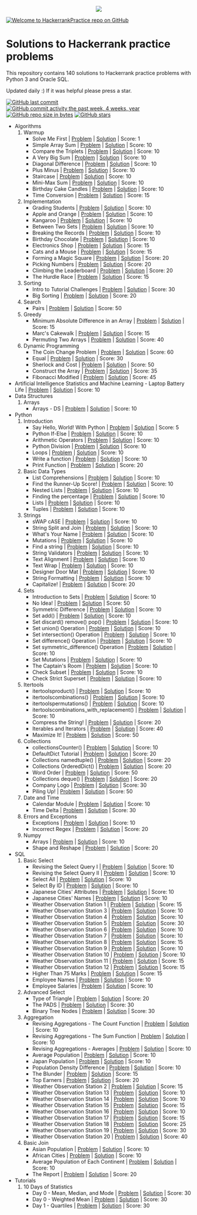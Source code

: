 <p align="center"><a href="https://www.hackerrank.com/marinskiy"><img src="https://i0.wp.com/gradsingames.com/wp-content/uploads/2016/05/856771_668224053197841_1943699009_o.png" ></a></p>

[![Welcome to HackerrankPractice repo on GitHub](http://www.picshare.ru/uploads/180620/mx1ziVEugO.jpg)](https://youtu.be/RGE2GC8OCgk)

# Solutions to Hackerrank practice problems
This repository contains 140 solutions to Hackerrank practice problems with Python 3 and Oracle SQL.

Updated daily :) If it was helpful please press a star.

[![GitHub last commit](https://img.shields.io/github/last-commit/marinskiy/HackerrankPractice.svg)](https://github.com/marinskiy/HackerrankPractice) 
[![GitHub commit activity the past week, 4 weeks, year](https://img.shields.io/github/commit-activity/y/marinskiy/HackerrankPractice.svg)](https://github.com/marinskiy/HackerrankPractice)
[![GitHub repo size in bytes](https://img.shields.io/github/repo-size/marinskiy/HackerrankPractice.svg)](https://github.com/marinskiy/HackerrankPractice) 
[![GitHub stars](https://img.shields.io/github/stars/marinskiy/HackerrankPractice.svg)](https://github.com/marinskiy/HackerrankPractice)

- Algorithms
    01. Warmup
        - Solve Me First | [Problem](https://www.hackerrank.com/challenges/solve-me-first/problem) | [Solution](https://github.com/marinskiy/HackerrankPractice/blob/master/Algorithms/01.%20Warmup/001.%20Solve%20Me%20First.py) | Score: 1
        - Simple Array Sum | [Problem](https://www.hackerrank.com/challenges/simple-array-sum/problem) | [Solution](https://github.com/marinskiy/HackerrankPractice/blob/master/Algorithms/01.%20Warmup/002.%20Simple%20Array%20Sum.py) | Score: 10
        - Compare the Triplets | [Problem](https://www.hackerrank.com/challenges/compare-the-triplets/problem) | [Solution](https://github.com/marinskiy/HackerrankPractice/blob/master/Algorithms/01.%20Warmup/003.%20Compare%20the%20Triplets.py) | Score: 10
        - A Very Big Sum | [Problem](https://www.hackerrank.com/challenges/a-very-big-sum/problem) | [Solution](https://github.com/marinskiy/HackerrankPractice/blob/master/Algorithms/01.%20Warmup/004.%20A%20Very%20Big%20Sum.py) | Score: 10
        - Diagonal Difference | [Problem](https://www.hackerrank.com/challenges/diagonal-difference/problem) | [Solution](https://github.com/marinskiy/HackerrankPractice/blob/master/Algorithms/01.%20Warmup/005.%20Diagonal%20Difference.py) | Score: 10
        - Plus Minus | [Problem](https://www.hackerrank.com/challenges/plus-minus/problem) | [Solution](https://github.com/marinskiy/HackerrankPractice/blob/master/Algorithms/01.%20Warmup/006.%20Plus%20Minus.py) | Score: 10
        - Staircase | [Problem](https://www.hackerrank.com/challenges/staircase/problem) | [Solution](https://github.com/marinskiy/HackerrankPractice/blob/master/Algorithms/01.%20Warmup/007.%20Staircase.py) | Score: 10
        - Mini-Max Sum | [Problem](https://www.hackerrank.com/challenges/mini-max-sum/problem) | [Solution](https://github.com/marinskiy/HackerrankPractice/blob/master/Algorithms/01.%20Warmup/008.%20Mini-Max%20Sum.py) | Score: 10
        - Birthday Cake Candles | [Problem](https://www.hackerrank.com/challenges/birthday-cake-candles/problem) | [Solution](https://github.com/marinskiy/HackerrankPractice/blob/master/Algorithms/01.%20Warmup/009.%20Birthday%20Cake%20Candles.py) | Score: 10
        - Time Conversion | [Problem](https://www.hackerrank.com/challenges/time-conversion/problem) | [Solution](https://github.com/marinskiy/HackerrankPractice/blob/master/Algorithms/01.%20Warmup/010.%20Time%20Conversion.py) | Score: 15
    02. Implementation
        - Grading Students | [Problem](https://www.hackerrank.com/challenges/grading/problem) | [Solution](https://github.com/marinskiy/HackerrankPractice/blob/master/Algorithms/02.%20Implementation/001.%20Grading%20Students.py) | Score: 10
        - Apple and Orange | [Problem](https://www.hackerrank.com/challenges/apple-and-orange/problem) | [Solution](https://github.com/marinskiy/HackerrankPractice/blob/master/Algorithms/02.%20Implementation/002.%20Apple%20and%20Orange.py) | Score: 10
        - Kangaroo | [Problem](https://www.hackerrank.com/challenges/kangaroo/problem) | [Solution](https://github.com/marinskiy/HackerrankPractice/blob/master/Algorithms/02.%20Implementation/003.%20Kangaroo.py) | Score: 10
        - Between Two Sets | [Problem](https://www.hackerrank.com/challenges/between-two-sets/problem) | [Solution](https://github.com/marinskiy/HackerrankPractice/blob/master/Algorithms/02.%20Implementation/004.%20Between%20Two%20Sets.py) | Score: 10
        - Breaking the Records | [Problem](https://www.hackerrank.com/challenges/breaking-best-and-worst-records/problem) | [Solution](https://github.com/marinskiy/HackerrankPractice/blob/master/Algorithms/02.%20Implementation/005.%20Breaking%20the%20Records.py) | Score: 10
        - Birthday Chocolate | [Problem](https://www.hackerrank.com/challenges/the-birthday-bar/problem) | [Solution](https://github.com/marinskiy/HackerrankPractice/blob/master/Algorithms/02.%20Implementation/006.%20Birthday%20Chocolate.py) | Score: 10
        - Electronics Shop | [Problem](https://www.hackerrank.com/challenges/electronics-shop/problem) | [Solution](https://github.com/marinskiy/HackerrankPractice/blob/master/Algorithms/02.%20Implementation/013.%20Electronics%20Shop.py) | Score: 15
        - Cats and a Mouse | [Problem](https://www.hackerrank.com/challenges/cats-and-a-mouse/problem) | [Solution](https://github.com/marinskiy/HackerrankPractice/blob/master/Algorithms/02.%20Implementation/014.%20Cats%20and%20a%20Mouse.py) | Score: 15
        - Forming a Magic Square | [Problem](https://www.hackerrank.com/challenges/magic-square-forming) | [Solution](https://github.com/marinskiy/HackerrankPractice/blob/master/Algorithms/02.%20Implementation/015.%20Forming%20a%20Magic%20Square.py) | Score: 20
        - Picking Numbers | [Problem](https://www.hackerrank.com/challenges/picking-numbers) | [Solution](https://github.com/marinskiy/HackerrankPractice/blob/master/Algorithms/02.%20Implementation/016.%20Picking%20Numbers.py) | Score: 20
        - Climbing the Leaderboard | [Problem](https://www.hackerrank.com/challenges/climbing-the-leaderboard/problem) | [Solution](https://github.com/marinskiy/HackerrankPractice/blob/master/Algorithms/02.%20Implementation/017.%20Climbing%20the%20Leaderboard.py) | Score: 20
        - The Hurdle Race | [Problem](https://www.hackerrank.com/challenges/the-hurdle-race/problem) | [Solution](https://github.com/marinskiy/HackerrankPractice/blob/master/Algorithms/02.%20Implementation/018.%20The%20Hurdle%20Race.py) | Score: 15
    04. Sorting
        - Intro to Tutorial Challenges | [Problem](https://www.hackerrank.com/challenges/tutorial-intro/problem) | [Solution](https://github.com/marinskiy/HackerrankPractice/blob/master/Algorithms/04.%20Sorting/001.%20Intro%20to%20Tutorial%20Challenges.py) | Score: 30
        - Big Sorting | [Problem](https://www.hackerrank.com/challenges/big-sorting/problem) | [Solution](https://github.com/marinskiy/HackerrankPractice/blob/master/Algorithms/04.%20Sorting/002.%20Big%20Sorting.py) | Score: 20
    05. Search
        - Pairs | [Problem](https://www.hackerrank.com/challenges/pairs/problem) | [Solution](https://github.com/marinskiy/HackerrankPractice/blob/master/Algorithms/05.%20Search/007.%20Pairs.py) | Score: 50
    07. Greedy
        - Minimum Absolute Difference in an Array | [Problem](https://www.hackerrank.com/challenges/minimum-absolute-difference-in-an-array/problem) | [Solution](https://github.com/marinskiy/HackerrankPractice/blob/master/Algorithms/07.%20Greedy/001.%20Minimum%20Absolute%20Difference%20in%20an%20Array.py) | Score: 15
        - Marc's Cakewalk | [Problem](https://www.hackerrank.com/challenges/marcs-cakewalk/problem) | [Solution](https://github.com/marinskiy/HackerrankPractice/blob/master/Algorithms/07.%20Greedy/002.%20Marc's%20Cakewalk.py) | Score: 15
        - Permuting Two Arrays | [Problem](https://www.hackerrank.com/challenges/two-arrays/problem) | [Solution](https://github.com/marinskiy/HackerrankPractice/blob/master/Algorithms/07.%20Greedy/014.%20Permuting%20Two%20Arrays.py) | Score: 40
    08. Dynamic Programming
        - The Coin Change Problem | [Problem](https://www.hackerrank.com/challenges/coin-change/problem) | [Solution](https://github.com/marinskiy/HackerrankPractice/blob/master/Algorithms/08.%20Dynamic%20Programming/001.%20The%20Coin%20Change%20Problem.py) | Score: 60
        - Equal | [Problem](https://www.hackerrank.com/challenges/equal/problem) | [Solution](https://github.com/marinskiy/HackerrankPractice/blob/master/Algorithms/08.%20Dynamic%20Programming/002.%20Equal.py) | Score: 30
        - Sherlock and Cost | [Problem](https://www.hackerrank.com/challenges/sherlock-and-cost/problem) | [Solution](https://github.com/marinskiy/HackerrankPractice/blob/master/Algorithms/08.%20Dynamic%20Programming/003.%20Sherlock%20and%20Cost.py) | Score: 50
        - Construct the Array | [Problem](https://www.hackerrank.com/challenges/construct-the-array/problem) | [Solution](https://github.com/marinskiy/HackerrankPractice/blob/master/Algorithms/08.%20Dynamic%20Programming/004.%20Construct%20the%20Array.py) | Score: 35
        - Fibonacci Modified | [Problem](https://www.hackerrank.com/challenges/fibonacci-modified/problem) | [Solution](https://github.com/marinskiy/HackerrankPractice/blob/master/Algorithms/08.%20Dynamic%20Programming/008.%20Fibonacci%20Modified.py) | Score: 45
- Artificial Intelligence
    Statistics and Machine Learning
        - Laptop Battery Life | [Problem](https://www.hackerrank.com/challenges/battery/problem) | [Solution](https://github.com/marinskiy/HackerrankPractice/blob/master/Artificial%20Intelligence/Statistics%20and%20Machine%20Learning/001.%20Laptop%20Battery%20Life.py) | Score: 10
- Data Structures
    01. Arrays
        - Arrays - DS | [Problem](https://www.hackerrank.com/challenges/arrays-ds/problem) | [Solution](https://github.com/marinskiy/HackerrankPractice/blob/master/Data%20Structures/01.%20Arrays/001.%20Arrays%20-%20DS.py) | Score: 10
- Python
    01. Introduction
        - Say Hello, World! With Python | [Problem](https://www.hackerrank.com/challenges/py-hello-world/problem) | [Solution](https://github.com/marinskiy/HackerrankPractice/blob/master/Python/01.%20Introduction/001.%20Say%20Hello,%20World!%20With%20Python.py) | Score: 5
        - Python If-Else | [Problem](https://www.hackerrank.com/challenges/py-if-else/problem) | [Solution](https://github.com/marinskiy/HackerrankPractice/blob/master/Python/01.%20Introduction/002.%20Python%20If-Else.py) | Score: 10
        - Arithmetic Operators | [Problem](https://www.hackerrank.com/challenges/python-arithmetic-operators/submissions/code/70402456) | [Solution](https://github.com/marinskiy/HackerrankPractice/blob/master/Python/01.%20Introduction/003.%20Arithmetic%20Operators.py) | Score: 10
        - Python Division | [Problem](https://www.hackerrank.com/challenges/python-division/problem) | [Solution](https://github.com/marinskiy/HackerrankPractice/blob/master/Python/01.%20Introduction/004.%20Python%20Division.py) | Score: 10
        - Loops | [Problem](https://www.hackerrank.com/challenges/python-loops/problem) | [Solution](https://github.com/marinskiy/HackerrankPractice/blob/master/Python/01.%20Introduction/005.%20Loops.py) | Score: 10
        - Write a function | [Problem](https://www.hackerrank.com/challenges/write-a-function/problem) | [Solution](https://github.com/marinskiy/HackerrankPractice/blob/master/Python/01.%20Introduction/006.%20Write%20a%20function.py) | Score: 10
        - Print Function | [Problem](https://www.hackerrank.com/challenges/python-print/problem) | [Solution](https://github.com/marinskiy/HackerrankPractice/blob/master/Python/01.%20Introduction/007.%20Print%20Function.py) | Score: 20
    02. Basic Data Types
        - List Comprehensions | [Problem](https://www.hackerrank.com/challenges/list-comprehensions/problem) | [Solution](https://github.com/marinskiy/HackerrankPractice/blob/master/Python/02.%20Basic%20Data%20Types/001.%20List%20Comprehensions.py) | Score: 10
        - Find the Runner-Up Score! | [Problem](https://www.hackerrank.com/challenges/find-second-maximum-number-in-a-list/problem) | [Solution](https://github.com/marinskiy/HackerrankPractice/blob/master/Python/02.%20Basic%20Data%20Types/002.%20Find%20the%20Runner-Up%20Score!.py) | Score: 10
        - Nested Lists | [Problem](https://www.hackerrank.com/challenges/nested-list/problem) | [Solution](https://github.com/marinskiy/HackerrankPractice/blob/master/Python/02.%20Basic%20Data%20Types/003.%20Nested%20Lists.py) | Score: 10
        - Finding the percentage | [Problem](https://www.hackerrank.com/challenges/finding-the-percentage/problem) | [Solution](https://github.com/marinskiy/HackerrankPractice/blob/master/Python/02.%20Basic%20Data%20Types/004.%20Finding%20the%20percentage.py) | Score: 10
        - Lists | [Problem](https://www.hackerrank.com/challenges/python-lists/problem) | [Solution](https://github.com/marinskiy/HackerrankPractice/blob/master/Python/02.%20Basic%20Data%20Types/005.%20Lists.py) | Score: 10
        - Tuples | [Problem](https://www.hackerrank.com/challenges/python-tuples/problem) | [Solution](https://github.com/marinskiy/HackerrankPractice/blob/master/Python/02.%20Basic%20Data%20Types/006.%20Tuples.py) | Score: 10
    03. Strings
        - sWAP cASE | [Problem](https://www.hackerrank.com/challenges/swap-case/problem) | [Solution](https://github.com/marinskiy/HackerrankPractice/blob/master/Python/03.%20Strings/001.%20sWAP%20cASE.py) | Score: 10
        - String Split and Join | [Problem](https://www.hackerrank.com/challenges/python-string-split-and-join/problem) | [Solution](https://github.com/marinskiy/HackerrankPractice/blob/master/Python/03.%20Strings/002.%20String%20Split%20and%20Join.py) | Score: 10
        - What's Your Name | [Problem](https://www.hackerrank.com/challenges/whats-your-name/problem) | [Solution](https://github.com/marinskiy/HackerrankPractice/blob/master/Python/03.%20Strings/003.%20What's%20Your%20Name.py) | Score: 10
        - Mutations | [Problem](https://www.hackerrank.com/challenges/python-mutations/problem) | [Solution](https://github.com/marinskiy/HackerrankPractice/blob/master/Python/03.%20Strings/004.%20Mutations.py) | Score: 10
        - Find a string | [Problem](https://www.hackerrank.com/challenges/find-a-string/problem) | [Solution](https://github.com/marinskiy/HackerrankPractice/blob/master/Python/03.%20Strings/005.%20Find%20a%20string.py) | Score: 10
        - String Validators | [Problem](https://www.hackerrank.com/challenges/string-validators/problem) | [Solution](https://github.com/marinskiy/HackerrankPractice/blob/master/Python/03.%20Strings/006.%20String%20Validators.py) | Score: 10
        - Text Alignment | [Problem](https://www.hackerrank.com/challenges/text-alignment/problem) | [Solution](https://github.com/marinskiy/HackerrankPractice/blob/master/Python/03.%20Strings/007.%20Text%20Alignment.py) | Score: 10
        - Text Wrap | [Problem](https://www.hackerrank.com/challenges/text-wrap/problem) | [Solution](https://github.com/marinskiy/HackerrankPractice/blob/master/Python/03.%20Strings/008.%20Text%20Wrap.py) | Score: 10
        - Designer Door Mat | [Problem](https://www.hackerrank.com/challenges/designer-door-mat/problem) | [Solution](https://github.com/marinskiy/HackerrankPractice/blob/master/Python/03.%20Strings/009.%20Designer%20Door%20Mat.py) | Score: 10
        - String Formatting | [Problem](https://www.hackerrank.com/challenges/python-string-formatting/problem) | [Solution](https://github.com/marinskiy/HackerrankPractice/blob/master/Python/03.%20Strings/010.%20String%20Formatting.py) | Score: 10
        - Capitalize! | [Problem](https://www.hackerrank.com/challenges/capitalize/problem) | [Solution](https://github.com/marinskiy/HackerrankPractice/blob/master/Python/03.%20Strings/011.%20Capitalize!.py) | Score: 20
    04. Sets
        - Introduction to Sets | [Problem](https://www.hackerrank.com/challenges/py-introduction-to-sets/problem) | [Solution](https://github.com/marinskiy/HackerrankPractice/blob/master/Python/04.%20Sets/001.%20Introduction%20to%20Sets.py) | Score: 10
        - No Idea! | [Problem](https://www.hackerrank.com/challenges/no-idea/problem) | [Solution](https://github.com/marinskiy/HackerrankPractice/blob/master/Python/04.%20Sets/002.%20No%20Idea!.py) | Score: 50
        - Symmetric Difference | [Problem](https://www.hackerrank.com/challenges/symmetric-difference/problem) | [Solution](https://github.com/marinskiy/HackerrankPractice/blob/master/Python/04.%20Sets/003.%20Symmetric%20Difference.py) | Score: 10
        - Set add() | [Problem](https://www.hackerrank.com/challenges/py-set-add/problem) | [Solution](https://github.com/marinskiy/HackerrankPractice/blob/master/Python/04.%20Sets/004.%20Set%20add().py) | Score: 10
        - Set discard() remove() pop() | [Problem](https://www.hackerrank.com/challenges/py-set-discard-remove-pop/problem) | [Solution](https://github.com/marinskiy/HackerrankPractice/blob/master/Python/04.%20Sets/005.%20Set%20discard()%20remove()%20pop().py) | Score: 10
        - Set union() Operation | [Problem](https://www.hackerrank.com/challenges/py-set-union/problem) | [Solution](https://github.com/marinskiy/HackerrankPractice/blob/master/Python/04.%20Sets/006.%20Set%20union()%20Operation.py) | Score: 10
        - Set intersection() Operation | [Problem](https://www.hackerrank.com/challenges/py-set-intersection-operation/problem) | [Solution](https://github.com/marinskiy/HackerrankPractice/blob/master/Python/04.%20Sets/007.%20Set%20intersection()%20Operation.py) | Score: 10
        - Set difference() Operation | [Problem](https://www.hackerrank.com/challenges/py-set-difference-operation/problem) | [Solution](https://github.com/marinskiy/HackerrankPractice/blob/master/Python/04.%20Sets/008.%20Set%20difference()%20Operation.py) | Score: 10
        - Set symmetric_difference() Operation | [Problem](https://www.hackerrank.com/challenges/py-set-symmetric-difference-operation/problem) | [Solution](https://github.com/marinskiy/HackerrankPractice/blob/master/Python/04.%20Sets/009.%20Set%20symmetric_difference()%20Operation.py) | Score: 10
        - Set Mutations | [Problem](https://www.hackerrank.com/challenges/py-set-mutations/problem) | [Solution](https://github.com/marinskiy/HackerrankPractice/blob/master/Python/04.%20Sets/010.%20Set%20Mutations.py) | Score: 10
        - The Captain's Room | [Problem](https://www.hackerrank.com/challenges/py-the-captains-room/problem) | [Solution](https://github.com/marinskiy/HackerrankPractice/blob/master/Python/04.%20Sets/011.%20The%20Captain's%20Room.py) | Score: 10
        - Check Subset | [Problem](https://www.hackerrank.com/challenges/py-check-subset/problem) | [Solution](https://github.com/marinskiy/HackerrankPractice/blob/master/Python/04.%20Sets/012.%20Check%20Subset.py) | Score: 10
        - Check Strict Superset | [Problem](https://www.hackerrank.com/challenges/py-check-strict-superset/problem) | [Solution](https://github.com/marinskiy/HackerrankPractice/blob/master/Python/04.%20Sets/013.%20Check%20Strict%20Superset.py) | Score: 10
    06. Itertools
        - itertoolsproduct() | [Problem](https://www.hackerrank.com/challenges/itertools-product/problem) | [Solution](https://github.com/marinskiy/HackerrankPractice/blob/master/Python/06.%20Itertools/001.%20itertools.product().py) | Score: 10
        - itertoolscombinations() | [Problem](https://www.hackerrank.com/challenges/itertools-combinations/problem) | [Solution](https://github.com/marinskiy/HackerrankPractice/blob/master/Python/06.%20Itertools/002.%20itertools.combinations().py) | Score: 10
        - itertoolspermutations() | [Problem](https://www.hackerrank.com/challenges/itertools-permutations/problem) | [Solution](https://github.com/marinskiy/HackerrankPractice/blob/master/Python/06.%20Itertools/003.%20itertools.permutations().py) | Score: 10
        - itertoolscombinations_with_replacement() | [Problem](https://www.hackerrank.com/challenges/itertools-combinations-with-replacement/problem) | [Solution](https://github.com/marinskiy/HackerrankPractice/blob/master/Python/06.%20Itertools/004.%20itertools.combinations_with_replacement().py) | Score: 10
        - Compress the String! | [Problem](https://www.hackerrank.com/challenges/compress-the-string/problem) | [Solution](https://github.com/marinskiy/HackerrankPractice/blob/master/Python/06.%20Itertools/005.%20Compress%20the%20String!.py) | Score: 20
        - Iterables and Iterators | [Problem](https://www.hackerrank.com/challenges/iterables-and-iterators/problem) | [Solution](https://github.com/marinskiy/HackerrankPractice/blob/master/Python/06.%20Itertools/006.%20Iterables%20and%20Iterators.py) | Score: 40
        - Maximize It! | [Problem](https://www.hackerrank.com/challenges/maximize-it/problem) | [Solution](https://github.com/marinskiy/HackerrankPractice/blob/master/Python/06.%20Itertools/007.%20Maximize%20It!.py) | Score: 50
    07. Collections
        - collectionsCounter() | [Problem](https://www.hackerrank.com/challenges/collections-counter/problem) | [Solution](https://github.com/marinskiy/HackerrankPractice/blob/master/Python/07.%20Collections/001.%20collections.Counter().py) | Score: 10
        - DefaultDict Tutorial | [Problem](https://www.hackerrank.com/challenges/defaultdict-tutorial/problem) | [Solution](https://github.com/marinskiy/HackerrankPractice/blob/master/Python/07.%20Collections/002.%20DefaultDict%20Tutorial.py) | Score: 20
        - Collections namedtuple() | [Problem](https://www.hackerrank.com/challenges/py-collections-namedtuple/problem) | [Solution](https://github.com/marinskiy/HackerrankPractice/blob/master/Python/07.%20Collections/003.%20Collections%20namedtuple().py) | Score: 20
        - Collections OrderedDict() | [Problem](https://www.hackerrank.com/challenges/py-collections-ordereddict/problem) | [Solution](https://github.com/marinskiy/HackerrankPractice/blob/master/Python/07.%20Collections/004.%20Collections%20OrderedDict().py) | Score: 20
        - Word Order | [Problem](https://www.hackerrank.com/challenges/word-order/problem) | [Solution](https://github.com/marinskiy/HackerrankPractice/blob/master/Python/07.%20Collections/005.%20Word%20Order.py) | Score: 50
        - Collections deque() | [Problem](https://www.hackerrank.com/challenges/py-collections-deque/problem) | [Solution](https://github.com/marinskiy/HackerrankPractice/blob/master/Python/07.%20Collections/006.%20Collections%20deque().py) | Score: 20
        - Company Logo | [Problem](https://www.hackerrank.com/challenges/py-collections-deque/problem) | [Solution](https://github.com/marinskiy/HackerrankPractice/blob/master/Python/07.%20Collections/007.%20Company%20Logo.py) | Score: 30
        - Piling Up! | [Problem](https://www.hackerrank.com/challenges/piling-up/problem) | [Solution](https://github.com/marinskiy/HackerrankPractice/blob/master/Python/07.%20Collections/008.%20Piling%20Up!.py) | Score: 50
    08. Date and Time
        - Calendar Module | [Problem](https://www.hackerrank.com/challenges/calendar-module/problem) | [Solution](https://github.com/marinskiy/HackerrankPractice/blob/master/Python/08.%20Date%20and%20Time/001.%20Calendar%20Module.py) | Score: 10
        - Time Delta | [Problem](https://www.hackerrank.com/challenges/python-time-delta/problem) | [Solution](https://github.com/marinskiy/HackerrankPractice/blob/master/Python/08.%20Date%20and%20Time/002.%20Time%20Delta.py) | Score: 30
    09. Errors and Exceptions
        - Exceptions | [Problem](https://www.hackerrank.com/challenges/exceptions/problem) | [Solution](https://github.com/marinskiy/HackerrankPractice/blob/master/Python/09.%20Errors%20and%20Exceptions/001.%20Exceptions.py) | Score: 10
        - Incorrect Regex | [Problem](https://www.hackerrank.com/challenges/incorrect-regex/problem) | [Solution](https://github.com/marinskiy/HackerrankPractice/blob/master/Python/09.%20Errors%20and%20Exceptions/002.%20Incorrect%20Regex.py) | Score: 20
    16. Numpy
        - Arrays | [Problem](https://www.hackerrank.com/challenges/np-arrays/problem) | [Solution](https://github.com/marinskiy/HackerrankPractice/blob/master/Python/16.%20Numpy/001.%20Arrays.py) | Score: 10
        - Shape and Reshape | [Problem](https://www.hackerrank.com/challenges/np-shape-reshape/problem) | [Solution](https://github.com/marinskiy/HackerrankPractice/blob/master/Python/16.%20Numpy/002.%20Shape%20and%20Reshape.py) | Score: 20
- SQL
    01. Basic Select
        - Revising the Select Query I | [Problem](https://www.hackerrank.com/challenges/revising-the-select-query/problem) | [Solution](https://github.com/marinskiy/HackerrankPractice/blob/master/SQL/01.%20Basic%20Select/001.%20Revising%20the%20Select%20Query%20I.sql) | Score: 10
        - Revising the Select Query II | [Problem](https://www.hackerrank.com/challenges/revising-the-select-query-2/problem) | [Solution](https://github.com/marinskiy/HackerrankPractice/blob/master/SQL/01.%20Basic%20Select/002.%20Revising%20the%20Select%20Query%20II.sql) | Score: 10
        - Select All | [Problem](https://www.hackerrank.com/challenges/select-all-sql/problem) | [Solution](https://github.com/marinskiy/HackerrankPractice/blob/master/SQL/01.%20Basic%20Select/003.%20Select%20All.sql) | Score: 10
        - Select By ID | [Problem](https://www.hackerrank.com/challenges/select-by-id/problem) | [Solution](https://github.com/marinskiy/HackerrankPractice/blob/master/SQL/01.%20Basic%20Select/004.%20Select%20By%20ID.sql) | Score: 10
        - Japanese Cities' Attributes | [Problem](https://www.hackerrank.com/challenges/japanese-cities-attributes/problem) | [Solution](https://github.com/marinskiy/HackerrankPractice/blob/master/SQL/01.%20Basic%20Select/005.%20Japanese%20Cities'%20Attributes.sql) | Score: 10
        - Japanese Cities' Names | [Problem](https://www.hackerrank.com/challenges/japanese-cities-name/problem) | [Solution](https://github.com/marinskiy/HackerrankPractice/blob/master/SQL/01.%20Basic%20Select/006.%20Japanese%20Cities'%20Names.sql) | Score: 10
        - Weather Observation Station 1 | [Problem](https://www.hackerrank.com/challenges/weather-observation-station-1/problem) | [Solution](https://github.com/marinskiy/HackerrankPractice/blob/master/SQL/01.%20Basic%20Select/007.%20Weather%20Observation%20Station%201.sql) | Score: 15
        - Weather Observation Station 3 | [Problem](https://www.hackerrank.com/challenges/weather-observation-station-3/problem) | [Solution](https://github.com/marinskiy/HackerrankPractice/blob/master/SQL/01.%20Basic%20Select/008.%20Weather%20Observation%20Station%203.sql) | Score: 10
        - Weather Observation Station 4 | [Problem](https://www.hackerrank.com/challenges/weather-observation-station-4/problem) | [Solution](https://github.com/marinskiy/HackerrankPractice/blob/master/SQL/01.%20Basic%20Select/009.%20Weather%20Observation%20Station%204.sql) | Score: 10
        - Weather Observation Station 5 | [Problem](https://www.hackerrank.com/challenges/weather-observation-station-5/problem) | [Solution](https://github.com/marinskiy/HackerrankPractice/blob/master/SQL/01.%20Basic%20Select/010.%20Weather%20Observation%20Station%205.sql) | Score: 30
        - Weather Observation Station 6 | [Problem](https://www.hackerrank.com/challenges/weather-observation-station-6/problem) | [Solution](https://github.com/marinskiy/HackerrankPractice/blob/master/SQL/01.%20Basic%20Select/011.%20Weather%20Observation%20Station%206.sql) | Score: 10
        - Weather Observation Station 7 | [Problem](https://www.hackerrank.com/challenges/weather-observation-station-7/problem) | [Solution](https://github.com/marinskiy/HackerrankPractice/blob/master/SQL/01.%20Basic%20Select/012.%20Weather%20Observation%20Station%207.sql) | Score: 10
        - Weather Observation Station 8 | [Problem](https://www.hackerrank.com/challenges/weather-observation-station-8/problem) | [Solution](https://github.com/marinskiy/HackerrankPractice/blob/master/SQL/01.%20Basic%20Select/013.%20Weather%20Observation%20Station%208.sql) | Score: 15
        - Weather Observation Station 9 | [Problem](https://www.hackerrank.com/challenges/weather-observation-station-9/problem) | [Solution](https://github.com/marinskiy/HackerrankPractice/blob/master/SQL/01.%20Basic%20Select/014.%20Weather%20Observation%20Station%209.sql) | Score: 10
        - Weather Observation Station 10 | [Problem](https://www.hackerrank.com/challenges/weather-observation-station-10/problem) | [Solution](https://github.com/marinskiy/HackerrankPractice/blob/master/SQL/01.%20Basic%20Select/015.%20Weather%20Observation%20Station%2010.sql) | Score: 10
        - Weather Observation Station 11 | [Problem](https://www.hackerrank.com/challenges/weather-observation-station-11/problem) | [Solution](https://github.com/marinskiy/HackerrankPractice/blob/master/SQL/01.%20Basic%20Select/016.%20Weather%20Observation%20Station%2011.sql) | Score: 15
        - Weather Observation Station 12 | [Problem](https://www.hackerrank.com/challenges/weather-observation-station-11/problem) | [Solution](https://github.com/marinskiy/HackerrankPractice/blob/master/SQL/01.%20Basic%20Select/017.%20Weather%20Observation%20Station%2012.sql) | Score: 15
        - Higher Than 75 Marks | [Problem](https://www.hackerrank.com/challenges/more-than-75-marks/problem) | [Solution](https://github.com/marinskiy/HackerrankPractice/blob/master/SQL/01.%20Basic%20Select/018.%20Higher%20Than%2075%20Marks.sql) | Score: 15
        - Employee Names | [Problem](https://www.hackerrank.com/challenges/name-of-employees/problem) | [Solution](https://github.com/marinskiy/HackerrankPractice/blob/master/SQL/01.%20Basic%20Select/019.%20Employee%20Names.sql) | Score: 10
        - Employee Salaries | [Problem](https://www.hackerrank.com/challenges/salary-of-employees/problem) | [Solution](https://github.com/marinskiy/HackerrankPractice/blob/master/SQL/01.%20Basic%20Select/020.%20Employee%20Salaries.sql) | Score: 10
    02. Advanced Select
        - Type of Triangle | [Problem](https://www.hackerrank.com/challenges/what-type-of-triangle/problem) | [Solution](https://github.com/marinskiy/HackerrankPractice/blob/master/SQL/02.%20Advanced%20Select/001.%20Type%20of%20Triangle.sql) | Score: 20
        - The PADS | [Problem](https://www.hackerrank.com/challenges/the-pads/problem) | [Solution](https://github.com/marinskiy/HackerrankPractice/blob/master/SQL/02.%20Advanced%20Select/002.%20The%20PADS.sql) | Score: 30
        - Binary Tree Nodes | [Problem](https://www.hackerrank.com/challenges/binary-search-tree-1/problem) | [Solution](https://github.com/marinskiy/HackerrankPractice/blob/master/SQL/02.%20Advanced%20Select/004.%20Binary%20Tree%20Nodes.sql) | Score: 30
    03. Aggregation
        - Revising Aggregations - The Count Function | [Problem](https://www.hackerrank.com/challenges/revising-aggregations-the-count-function/problem) | [Solution](https://github.com/marinskiy/HackerrankPractice/blob/master/SQL/03.%20Aggregation/001.%20Revising%20Aggregations%20-%20The%20Count%20Function.sql) | Score: 10
        - Revising Aggregations - The Sum Function | [Problem](https://www.hackerrank.com/challenges/revising-aggregations-sum/problem) | [Solution](https://github.com/marinskiy/HackerrankPractice/blob/master/SQL/03.%20Aggregation/002.%20Revising%20Aggregations%20-%20The%20Sum%20Function.sql) | Score: 10
        - Revising Aggregations - Averages | [Problem](https://www.hackerrank.com/challenges/revising-aggregations-the-average-function/problem) | [Solution](https://github.com/marinskiy/HackerrankPractice/blob/master/SQL/03.%20Aggregation/003.%20Revising%20Aggregations%20-%20Averages.sql) | Score: 10
        - Average Population | [Problem](https://www.hackerrank.com/challenges/average-population/problem) | [Solution](https://github.com/marinskiy/HackerrankPractice/blob/master/SQL/03.%20Aggregation/004.%20Average%20Population.sql) | Score: 10
        - Japan Population | [Problem](https://www.hackerrank.com/challenges/japan-population/problem) | [Solution](https://github.com/marinskiy/HackerrankPractice/blob/master/SQL/03.%20Aggregation/005.%20Japan%20Population.sql) | Score: 10
        - Population Density Difference | [Problem](https://www.hackerrank.com/challenges/population-density-difference/problem) | [Solution](https://github.com/marinskiy/HackerrankPractice/blob/master/SQL/03.%20Aggregation/006.%20Population%20Density%20Difference.sql) | Score: 10
        - The Blunder | [Problem](https://www.hackerrank.com/challenges/the-blunder/problem) | [Solution](https://github.com/marinskiy/HackerrankPractice/blob/master/SQL/03.%20Aggregation/007.%20The%20Blunder.sql) | Score: 15
        - Top Earners | [Problem](https://www.hackerrank.com/challenges/earnings-of-employees/problem) | [Solution](https://github.com/marinskiy/HackerrankPractice/blob/master/SQL/03.%20Aggregation/008.%20Top%20Earners.sql) | Score: 20
        - Weather Observation Station 2 | [Problem](https://www.hackerrank.com/challenges/weather-observation-station-2/problem) | [Solution](https://github.com/marinskiy/HackerrankPractice/blob/master/SQL/03.%20Aggregation/009.%20Weather%20Observation%20Station%202.sql) | Score: 15
        - Weather Observation Station 13 | [Problem](https://www.hackerrank.com/challenges/weather-observation-station-13/problem) | [Solution](https://github.com/marinskiy/HackerrankPractice/blob/master/SQL/03.%20Aggregation/010.%20Weather%20Observation%20Station%2013.sql) | Score: 10
        - Weather Observation Station 14 | [Problem](https://www.hackerrank.com/challenges/weather-observation-station-14/problem) | [Solution](https://github.com/marinskiy/HackerrankPractice/blob/master/SQL/03.%20Aggregation/011.%20Weather%20Observation%20Station%2014.sql) | Score: 10
        - Weather Observation Station 15 | [Problem](https://www.hackerrank.com/challenges/weather-observation-station-15/problem) | [Solution](https://github.com/marinskiy/HackerrankPractice/blob/master/SQL/03.%20Aggregation/012.%20Weather%20Observation%20Station%2015.sql) | Score: 15
        - Weather Observation Station 16 | [Problem](https://www.hackerrank.com/challenges/weather-observation-station-16/problem) | [Solution](https://github.com/marinskiy/HackerrankPractice/blob/master/SQL/03.%20Aggregation/013.%20Weather%20Observation%20Station%2016.sql) | Score: 10
        - Weather Observation Station 17 | [Problem](https://www.hackerrank.com/challenges/weather-observation-station-17/problem) | [Solution](https://github.com/marinskiy/HackerrankPractice/blob/master/SQL/03.%20Aggregation/014.%20Weather%20Observation%20Station%2017.sql) | Score: 15
        - Weather Observation Station 18 | [Problem](https://www.hackerrank.com/challenges/weather-observation-station-18/problem) | [Solution](https://github.com/marinskiy/HackerrankPractice/blob/master/SQL/03.%20Aggregation/015.%20Weather%20Observation%20Station%2018.sql) | Score: 25
        - Weather Observation Station 19 | [Problem](https://www.hackerrank.com/challenges/weather-observation-station-19/problem) | [Solution](https://github.com/marinskiy/HackerrankPractice/blob/master/SQL/03.%20Aggregation/016.%20Weather%20Observation%20Station%2019.sql) | Score: 30
        - Weather Observation Station 20 | [Problem](https://www.hackerrank.com/challenges/weather-observation-station-20/problem) | [Solution](https://github.com/marinskiy/HackerrankPractice/blob/master/SQL/03.%20Aggregation/017.%20Weather%20Observation%20Station%2020.sql) | Score: 40
    04. Basic Join
        - Asian Population | [Problem](https://www.hackerrank.com/challenges/asian-population/problem) | [Solution](https://github.com/marinskiy/HackerrankPractice/blob/master/SQL/04.%20Basic%20Join/001.%20Asian%20Population.sql) | Score: 10
        - African Cities | [Problem](https://www.hackerrank.com/challenges/african-cities/problem) | [Solution](https://github.com/marinskiy/HackerrankPractice/blob/master/SQL/04.%20Basic%20Join/002.%20African%20Cities.sql) | Score: 10
        - Average Population of Each Continent | [Problem](https://www.hackerrank.com/challenges/average-population-of-each-continent/problem) | [Solution](https://github.com/marinskiy/HackerrankPractice/blob/master/SQL/04.%20Basic%20Join/003.%20Average%20Population%20of%20Each%20Continent.sql) | Score: 10
        - The Report | [Problem](https://www.hackerrank.com/challenges/the-report/problem) | [Solution](https://github.com/marinskiy/HackerrankPractice/blob/master/SQL/04.%20Basic%20Join/004.%20The%20Report.sql) | Score: 20
- Tutorials
    01. 10 Days of Statistics
        - Day 0 - Mean, Median, and Mode | [Problem](https://www.hackerrank.com/challenges/s10-basic-statistics/problem) | [Solution](https://github.com/marinskiy/HackerrankPractice/blob/master/Tutorials/01.%2010%20Days%20of%20Statistics/001.%20Day%200%20-%20Mean,%20Median,%20and%20Mode.py) | Score: 30
        - Day 0 - Weighted Mean | [Problem](https://www.hackerrank.com/challenges/s10-weighted-mean/problem) | [Solution](https://github.com/marinskiy/HackerrankPractice/blob/master/Tutorials/01.%2010%20Days%20of%20Statistics/002.%20Day%200%20-%20Weighted%20Mean.py) | Score: 30
        - Day 1 - Quartiles | [Problem](https://www.hackerrank.com/challenges/s10-quartiles/problem) | [Solution](https://github.com/marinskiy/HackerrankPractice/blob/master/Tutorials/01.%2010%20Days%20of%20Statistics/003.%20Day%201%20-%20Quartiles.py) | Score: 30
